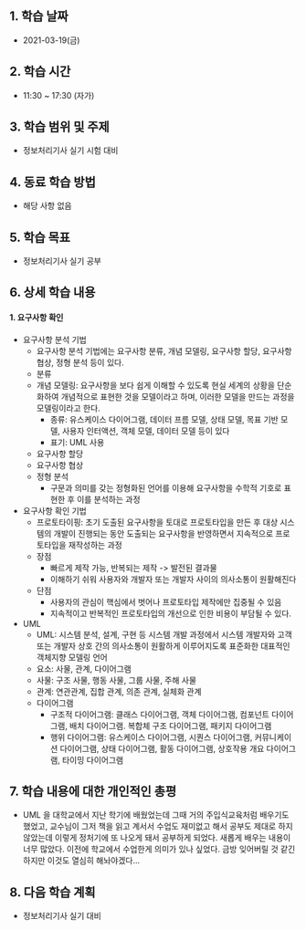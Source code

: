 

## 1. 학습 날짜

* 2021-03-19(금)



## 2. 학습 시간

* 11:30 ~ 17:30 (자가)



## 3. 학습 범위 및 주제

* 정보처리기사 실기 시험 대비



## 4. 동료 학습 방법

* 해당 사항 없음



## 5. 학습 목표

* 정보처리기사 실기 공부



## 6. 상세 학습 내용

#### 1. 요구사항 확인

* 요구사항 분석 기법
  * 요구사항 분석 기법에는 요구사항 분류, 개념 모델링, 요구사항 할당, 요구사항 협상, 정형 분석 등이 있다.
  * 분류
  * 개념 모델링: 요구사항을 보다 쉽게 이해할 수 있도록 현실 세계의 상황을 단순화하여 개념적으로 표현한 것을 모델이라고 하며, 이러한 모델을 만드는 과정을 모델링이라고 한다.
    * 종류: 유스케이스 다이어그램, 데이터 프름 모델, 상태 모델, 목표 기반 모델, 사용자 인터액션, 객체 모델, 데이터 모델 등이 있다
    * 표기: UML 사용
  * 요구사항 할당
  * 요구사항 협상
  * 정형 분석
    * 구문과 의미를 갖는 정형화된 언어를 이용해 요구사항을 수학적 기호로 표현한 후 이를 분석하는 과정
* 요구사항 확인 기법
  * 프로토타이핑: 초기 도출된 요구사항을 토대로 프로토타입을 만든 후 대상 시스템의 개발이 진행되는 동안 도출되는 요구사항을 반영하면서 지속적으로  프로토타입을 재작성하는 과정
  * 장점
    * 빠르게 제작 가능, 반복되는 제작 -> 발전된 결과물
    * 이해하기 쉬워 사용자와 개발자 또는 개발자 사이의 의사소통이 원활해진다
  * 단점
    * 사용자의 관심이 핵심에서 벗어나 프로토타입 제작에만 집중될 수 있음
    * 지속적이고 반복적인 프로토타입의 개선으로 인한 비용이 부담될 수 있다.
* UML
  * UML: 시스템 분석, 설계, 구현 등 시스템 개발 과정에서 시스템 개발자와 고객 또는 개발자 상호 간의 의사소통이 원활하게 이루어지도록 표준화한 대표적인 객체지향 모델링 언어
  * 요소: 사물, 관계, 다이어그램
  * 사물: 구조 사물, 행동 사물, 그룹 사물, 주해 사물
  * 관계: 연관관계, 집합 관계, 의존 관계, 실체화 관계
  * 다이어그램
    * 구조적 다이어그램: 클래스 다이어그램, 객체 다이어그램, 컴포넌트 다이어그램, 배치 다이어그램. 복합체 구조 다이어그램, 패키지 다이어그램
    * 행위 다이어그램: 유스케이스 다이어그램, 시퀀스 다이어그램, 커뮤니케이션 다이어그램, 상태 다이어그램, 활동 다이어그램, 상호작용 개요 다이어그램, 타이밍 다이어그램



## 7. 학습 내용에 대한 개인적인 총평

* UML 을 대학교에서 지난 학기에 배웠었는데 그때 거의 주입식교육처럼 배우기도 했었고, 교수님이 그저 책을 읽고 계서서 수업도 재미없고 해서 공부도 제대로 하지 않았는데 이렇게 정처기에 또 나오게 돼서 공부하게 되었다. 새롭게 배우는 내용이 너무 많았다. 이전에 학교에서 수업한게 의미가 있나 싶었다. 금방 잊어버릴 것 같긴 하지만 이것도 열심히 해놔야겠다...



## 8. 다음 학습 계획

* 정보처리기사 실기 대비

